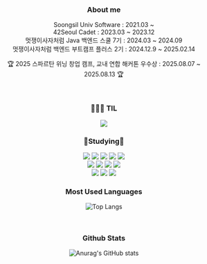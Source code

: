 <div align = center>
<h3> About me </h3>
Soongsil Univ Software : 2021.03 ~ <br>
42Seoul Cadet : 2023.03 ~ 2023.12 <br>
멋쟁이사자처럼 Java 백엔드 스쿨 7기 : 2024.03 ~ 2024.09 <br>
멋쟁이사자처럼 백엔드 부트캠프 플러스 2기 : 2024.12.9 ~ 2025.02.14 <br>

🏆 2025 스파르탄 위닝 창업 캠프, 교내 연합 해커톤 우수상 : 2025.08.07 ~ 2025.08.13 🏆 <br>

</div>
<br>
<div align = center>
<h3>👩🏼‍💻 TIL </h3>
  <a href="https://velog.io/@minjiki2/posts"><img src="https://img.shields.io/badge/Velog-3DDC84?style=flat-square&logo=Blogger&logoColor=white"/></a>
  
<br>

<h3>📒Studying📒</h3>
<img src="https://img.shields.io/badge/C++-0067A3?style=flat-square&logo=C++&logoColor=white"/>
<img src="https://img.shields.io/badge/C-A8B9CC?style=flat-square&logo=C&logoColor=white"/>
<img src="https://img.shields.io/badge/Java-007396?style=flat-square&logo=Java&logoColor=white"/>
<img src="https://img.shields.io/badge/Python-3776AB?style=flat-square&logo=Python&logoColor=white"/>
<img src="https://img.shields.io/badge/JavaScript-F7DF1E?style=flat-square&logo=JavaScript&logoColor=white"/>
<br/>

<img src="https://img.shields.io/badge/Spring-6DB33F?style=flat-square&logo=Spring&logoColor=white"/>
<img src="https://img.shields.io/badge/Selenium-43B02A?style=flat-square&logo=Selenium&logoColor=white"/>
<img src="https://img.shields.io/badge/Bootstrap-563D7C?style=flat-square&logo=bootstrap&logoColor=white"/>
<img src="https://img.shields.io/badge/MySQL-4479A1?style=flat-square&logo=MySQL&logoColor=white"/>

<br/>
<img src="https://img.shields.io/badge/Git-F05032?style=flat-square&logo=git&logoColor=white"/>
  <img src="https://img.shields.io/badge/Linux-FCC624?style=flat-square&logo=linux&logoColor=black"/>
  <img src="https://img.shields.io/badge/Ubuntu-E95420?style=flat-square&logo=Ubuntu&logoColor=white"/>

<br>

<h3> Most Used Languages </h3>

![Top Langs](https://github-readme-stats.vercel.app/api/top-langs/?username=minjikimkim2222&layout=compact&theme=dracula)


<br>
  
<h3> Github Stats </h3>

![Anurag's GitHub stats](https://github-readme-stats.vercel.app/api?username=minjikimkim2222&show_icons=true&theme=dracula)



</div>
